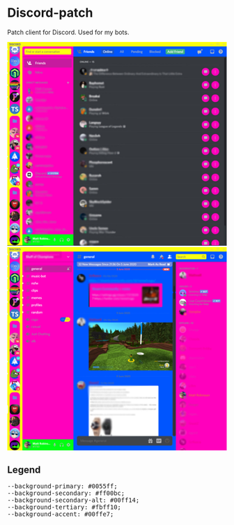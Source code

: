 # Discord-patch
Patch client for Discord. Used for my bots.

![Server View](images/discordcss.jpg "Friend View") ![Server View](images/discord2css.jpg "Server View")

## Legend
<pre>
--background-primary: #0055ff;
--background-secondary: #ff00bc;
--background-secondary-alt: #00ff14;
--background-tertiary: #fbff10;
--background-accent: #00ffe7;
</pre>
